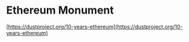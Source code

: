 # Ethereum Monument

[https://dustproject.org/10-years-ethereum](https://dustproject.org/10-years-ethereum)
